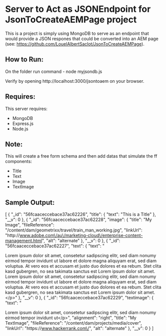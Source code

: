 # Server to Act as JSONEndpoint for JsonToCreateAEMPage project

This is a project is simply using MongoDB to serve as an endpoint that would provide a JSON respones that could be converted into an AEM page (see: https://github.com/LouelAlbertSaclot/JsonToCreateAEMPage).

## How to Run:
On the folder run command 
    - node myjsondb.js

Verify by opening http://localhost:3000/jsontoaem on your browser.

## Requires:
This server requires:
* MongoDB
* Express.js
* Node.js

## Note:
This will create a free form schema and then add datas that simulate the ff components:
* Title
* Text
* Image
* TextImage

## Sample Output:
[
  {
    "_id": "56fcaaceccebace37ac62226",
    "title": {
      "text": "This is a Title"
    },
    "__v": 0
  },
  {
    "_id": "56fcaaceccebace37ac62228",
    "image": {
      "title": "My Image",
      "fileReference": "\/content\/dam\/geometrixx\/travel\/train_man_working.jpg",
      "linkUrl": "http:\/\/www.adobe.com\/au\/marketing-cloud\/enterprise-content-management.html",
      "alt": "alternate"
    },
    "__v": 0
  },
  {
    "_id": "56fcaaceccebace37ac62227",
    "text": {
      "text": "<p>Lorem ipsum dolor sit amet, consetetur sadipscing elitr, sed diam nonumy eirmod tempor invidunt ut labore et dolore magna aliquyam erat, sed diam voluptua. At vero eos et accusam et justo duo dolores et ea rebum. Stet clita kasd gubergren, no sea takimata sanctus est Lorem ipsum dolor sit amet. Lorem ipsum dolor sit amet, consetetur sadipscing elitr, sed diam nonumy eirmod tempor invidunt ut labore et dolore magna aliquyam erat, sed diam voluptua. At vero eos et accusam et justo duo dolores et ea rebum. Stet clita kasd gubergren, no sea takimata sanctus est Lorem ipsum dolor sit amet.<\/p>"
    },
    "__v": 0
  },
  {
    "_id": "56fcaaceccebace37ac62229",
    "textimage": {
      "text": "<p>Lorem ipsum dolor sit amet, consetetur sadipscing elitr, sed diam nonumy eirmod tempor invidunt ut<\/p>",
      "alignment": "right",
      "title": "My TextImage",
      "fileReference": "\/content\/dam\/projects\/media\/cover",
      "linkUrl": "https:\/\/www.hackerrank.com\/",
      "alt": "alternate"
    },
    "__v": 0
  }
]

